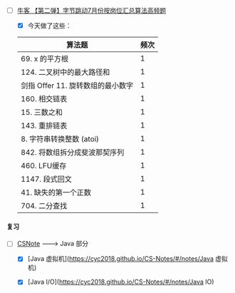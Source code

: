 

- [ ] [牛客 【第二弹】字节跳动7月份按岗位汇总算法高频题](https://www.nowcoder.com/discuss/447791?type=2&channel=666&source_id=discuss_terminal_discuss_hot)

  - [x] 今天做了这些：

  | 算法题                            | 频次 |
  | --------------------------------- | ---- |
  | 69. x 的平方根                    | 1    |
  | 124. 二叉树中的最大路径和         | 1    |
  | 剑指 Offer 11. 旋转数组的最小数字 | 1    |
  | 160. 相交链表                     | 1    |
  | 15. 三数之和                      | 1    |
  | 143. 重排链表                     | 1    |
  | 8. 字符串转换整数 (atoi)          | 1    |
  | 842. 将数组拆分成斐波那契序列     | 1    |
  | 460. LFU缓存                      | 1    |
  | 1147. 段式回文                    | 1    |
  | 41. 缺失的第一个正数              | 1    |
  | 704. 二分查找                     | 1    |


#### 复习

- [ ] [CSNote](https://cyc2018.github.io/CS-Notes/#/) ---> Java 部分

  - [x] [Java 虚拟机](https://cyc2018.github.io/CS-Notes/#/notes/Java 虚拟机) 
  - [x] [Java I/O](https://cyc2018.github.io/CS-Notes/#/notes/Java IO)

